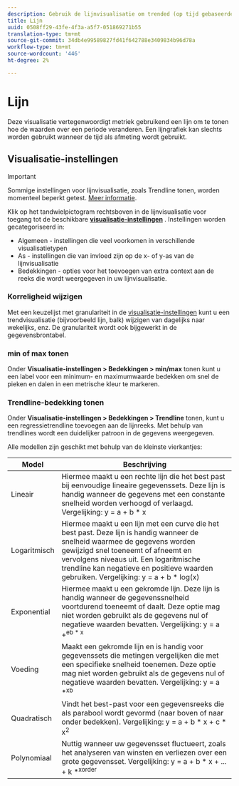 ```yaml
---
description: Gebruik de lijnvisualisatie om trended (op tijd gebaseerde) gegevenssets weer te geven
title: Lijn
uuid: 0508ff29-43fe-4f3a-a5f7-051869271b55
translation-type: tm+mt
source-git-commit: 34db4e99589827fd41f642788e3409834b96d78a
workflow-type: tm+mt
source-wordcount: '446'
ht-degree: 2%

---
```



# Lijn

Deze visualisatie vertegenwoordigt metriek gebruikend een lijn om te tonen hoe de waarden over een periode veranderen. Een lijngrafiek kan slechts worden gebruikt wanneer de tijd als afmeting wordt gebruikt.

## Visualisatie-instellingen

>[!IMPORTANT]
>
> Sommige instellingen voor lijnvisualisatie, zoals Trendline tonen, worden momenteel beperkt getest. [Meer informatie](https://docs.adobe.com/content/help/nl-NL/analytics/landing/an-releases.html).

Klik op het tandwielpictogram rechtsboven in de lijnvisualisatie voor toegang tot de beschikbare [**visualisatie-instellingen**](https://docs.adobe.com/content/help/en/analytics/analyze/analysis-workspace/visualizations/freeform-analysis-visualizations.html#section_D3BB5042A92245D8BF6BCF072C66624B) . Instellingen worden gecategoriseerd in:

* Algemeen - instellingen die veel voorkomen in verschillende visualisatietypen
* As - instellingen die van invloed zijn op de x- of y-as van de lijnvisualisatie
* Bedekkingen - opties voor het toevoegen van extra context aan de reeks die wordt weergegeven in uw lijnvisualisatie.

### Korreligheid wijzigen

Met een keuzelijst met granulariteit in de [visualisatie-instellingen](/help/analyze/analysis-workspace/visualizations/freeform-analysis-visualizations.md#section_D3BB5042A92245D8BF6BCF072C66624B) kunt u een trendvisualisatie (bijvoorbeeld lijn, balk) wijzigen van dagelijks naar wekelijks, enz. De granulariteit wordt ook bijgewerkt in de gegevensbrontabel.

### min of max tonen

Onder **Visualisatie-instellingen > Bedekkingen > min/max** tonen kunt u een label voor een minimum- en maximumwaarde bedekken om snel de pieken en dalen in een metrische kleur te markeren.

### Trendline-bedekking tonen

Onder **Visualisatie-instellingen > Bedekkingen > Trendline** tonen, kunt u een regressietrendline toevoegen aan de lijnreeks. Met behulp van trendlines wordt een duidelijker patroon in de gegevens weergegeven.

Alle modellen zijn geschikt met behulp van de kleinste vierkantjes:

| Model | Beschrijving |
|---|---|
| Lineair | Hiermee maakt u een rechte lijn die het best past bij eenvoudige lineaire gegevenssets. Deze lijn is handig wanneer de gegevens met een constante snelheid worden verhoogd of verlaagd. Vergelijking: y = a + b * x |
| Logaritmisch | Hiermee maakt u een lijn met een curve die het best past. Deze lijn is handig wanneer de snelheid waarmee de gegevens worden gewijzigd snel toeneemt of afneemt en vervolgens niveaus uit. Een logaritmische trendline kan negatieve en positieve waarden gebruiken. Vergelijking: y = a + b * log(x) |
| Exponential | Hiermee maakt u een gekromde lijn. Deze lijn is handig wanneer de gegevenssnelheid voortdurend toeneemt of daalt. Deze optie mag niet worden gebruikt als de gegevens nul of negatieve waarden bevatten. Vergelijking: y = a +<sup>eb * x |
| Voeding | Maakt een gekromde lijn en is handig voor gegevenssets die metingen vergelijken die met een specifieke snelheid toenemen. Deze optie mag niet worden gebruikt als de gegevens nul of negatieve waarden bevatten. Vergelijking: y = a *<sup>xb |
| Quadratisch | Vindt het best-past voor een gegevensreeks die als parabool wordt gevormd (naar boven of naar onder bedekken). Vergelijking: y = a + b * x + c * x<sup>2 |
| Polynomiaal | Nuttig wanneer uw gegevensset fluctueert, zoals het analyseren van winsten en verliezen over een grote gegevensset. Vergelijking: y = a + b * x + ... + k *<sup>xorder |
